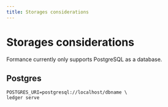 ```yaml
---
title: Storages considerations
---
```

# Storages considerations

Formance currently only supports PostgreSQL as a database. 

## Postgres


```shell
POSTGRES_URI=postgresql://localhost/dbname \
ledger serve
```